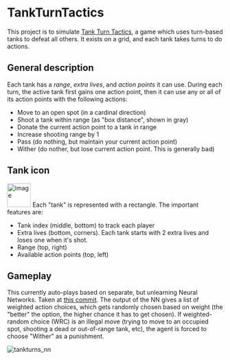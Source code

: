 # TankTurnTactics

This project is to simulate [Tank Turn Tactics](https://youtu.be/aOYbR-Q_4Hs), a game which uses turn-based tanks to defeat all others. It exists on a grid, and each tank takes turns to do actions. 

## General description
Each tank has a *range*, *extra lives*, and *action points* it can use. During each turn, the active tank first gains one action point, then it can use any or all of its action points with the following actions:
- Move to an open spot (in a cardinal direction)
- Shoot a tank within range (as "box distance", shown in gray)
- Donate the current action point to a tank in range
- Increase shooting range by 1
- Pass (do nothing, but maintain your current action point)
- Wither (do nother, but lose current action point. This is generally bad)

## Tank icon
<img width="55" alt="image" src="https://user-images.githubusercontent.com/9828010/236706502-01b3ef53-339e-49c5-a30d-2556a4e03696.png">
Each "tank" is represented with a rectangle. The important features are:

- Tank index (middle, bottom) to track each player
- Extra lives (bottom, corners). Each tank starts with 2 extra lives and loses one when it's shot.
- Range (top, right)
- Available action points (top, left)


## Gameplay
This currently auto-plays based on separate, but unlearning Neural Networks. Taken at [this commit](https://github.com/schaffer2013/TankTurnTactics/commit/5b010eb0f10aac5dfa515b281ae16cdbb280215a).
The output of the NN gives a list of weighted action choices, which gets randomly chosen based on weight (the "better" the option, the higher chance it has to get chosen). If weighted-random choice (WRC) is an illegal move (trying to move to an occupied spot, shooting a dead or out-of-range tank, etc), the agent is forced to choose "Wither" as a punishment. 

![tankturns_nn](https://user-images.githubusercontent.com/9828010/236706222-56200bc2-b24b-47f7-9916-1cc8327d634e.gif)
